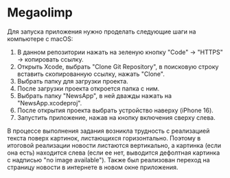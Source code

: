 # Megaolimp

Для запуска приложения нужно проделать следующие шаги на компьютере с macOS:
1. В данном репозитории нажать на зеленую кнопку "Code" -> "HTTPS" -> копировать ссылку. 
2. Открыть Xcode, выбрать "Clone Git Repository", в поисковую строку вставить скопированную ссылку, нажать "Clone".
3. Выбрать папку для загрузки проекта.
4. После загрузки проекта откроется папка с ним.
5. Выбрать папку "NewsApp", в ней дважды нажать на "NewsApp.xcodeproj". 
6. После открытия проекта выбрать устройство наверху (iPhone 16).
7. Запустить приложение, нажав на кнопку включения сверху слева.

В процессе выполнения задания возникла трудность с реализацией текста поверх картинок, листающихся горизонтально. Поэтому в итоговой реализации новости листаются вертикально, а картинка (если она есть) находится слева (если ее нет, выводится дефолтная картинка с надписью "no image available"). Также был реализован переход на страницу новости в интернете в новом окне приложения. 
